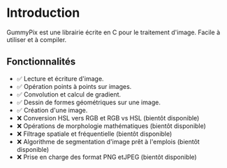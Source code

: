 # Introduction

GummyPix est une librairie écrite en C pour le traitement d'image. Facile à utiliser et à compiler.

## Fonctionnalités

- ✅ Lecture et écriture d'image.
- ✅ Opération points à points sur images.
- ✅ Convolution et calcul de gradient.
- ✅ Dessin de formes géométriques sur une image.
- ✅ Création d'une image.
- ❌ Conversion HSL vers RGB et RGB vs HSL (bientôt disponible)
- ❌ Opérations de morphologie mathématiques (bientôt disponible)
- ❌ Filtrage spatiale et fréquentielle (bientôt disponible)
- ❌ Algorithme de segmentation d'image prêt à l'emplois (bientôt disponible)
- ❌ Prise en charge des format PNG etJPEG (bientôt disponible)